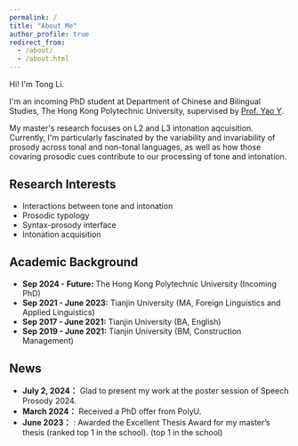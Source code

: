 ```yaml
---
permalink: /
title: "About Me"
author_profile: true
redirect_from: 
  - /about/
  - /about.html
---
```



Hi! I'm Tong Li. 

I'm an incoming PhD student at Department of Chinese and Bilingual Studies, The Hong Kong Polytechnic University, supervised by [Prof. Yao Y](https://research.polyu.edu.hk/en/persons/yao-yao). 

My master's research focuses on L2 and L3 intonation aqcuisition. Currently, I'm particularly fascinated by the variability and invariability of prosody across tonal and non-tonal languages, as well as how those covaring prosodic cues contribute to our processing of tone and intonation. 

## Research Interests
- Interactions between tone and intonation
- Prosodic typology
- Syntax-prosody interface
- Intonation acquisition


## Academic Background
- **Sep 2024 - Future:** The Hong Kong Polytechnic University (Incoming PhD) <br>
- **Sep 2021 - June 2023:** Tianjin University (MA, Foreign Linguistics and Applied Linguistics) 
- **Sep 2017 - June 2021:** Tianjin University (BA, English) 
- **Sep 2019 - June 2021:** Tianjin University (BM, Construction Management)



## News
- **July 2, 2024：** Glad to present my work at the poster session of Speech Prosody 2024.
- **March 2024：** Received a PhD offer from PolyU.
- **June 2023：** : Awarded the Excellent Thesis Award for my master’s thesis (ranked top 1 in the school). (top 1 in the school)

